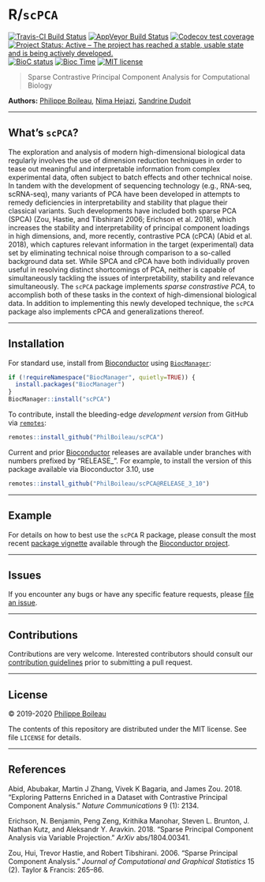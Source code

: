 
<!-- README.md is generated from README.Rmd. Please edit that file -->

# R/`scPCA`

[![Travis-CI Build
Status](https://travis-ci.org/PhilBoileau/scPCA.svg?branch=master)](https://travis-ci.org/PhilBoileau/scPCA)
[![AppVeyor Build
Status](https://ci.appveyor.com/api/projects/status/github/PhilBoileau/scPCA?branch=master&svg=true)](https://ci.appveyor.com/project/PhilBoileau/scPCA/)
[![Codecov test
coverage](https://codecov.io/gh/PhilBoileau/scPCA/branch/master/graph/badge.svg)](https://codecov.io/gh/PhilBoileau/scPCA?branch=master)
[![Project Status: Active – The project has reached a stable, usable
state and is being actively
developed.](https://www.repostatus.org/badges/latest/active.svg)](https://www.repostatus.org/#active)
[![BioC
status](http://www.bioconductor.org/shields/build/release/bioc/scPCA.svg)](https://bioconductor.org/checkResults/release/bioc-LATEST/scPCA)
[![Bioc
Time](http://bioconductor.org/shields/years-in-bioc/scPCA.svg)](https://bioconductor.org/packages/release/bioc/html/scPCA.html)
[![MIT
license](http://img.shields.io/badge/license-MIT-brightgreen.svg)](http://opensource.org/licenses/MIT)

> Sparse Contrastive Principal Component Analysis for Computational
> Biology

**Authors:** [Philippe Boileau](https://pboileau.ca/), [Nima
Hejazi](https://nimahejazi.org), [Sandrine
Dudoit](https://statistics.berkeley.edu/~sandrine/)

-----

## What’s `scPCA`?

The exploration and analysis of modern high-dimensional biological data
regularly involves the use of dimension reduction techniques in order to
tease out meaningful and interpretable information from complex
experimental data, often subject to batch effects and other technical
noise. In tandem with the development of sequencing technology (e.g.,
RNA-seq, scRNA-seq), many variants of PCA have been developed in
attempts to remedy deficiencies in interpretability and stability that
plague their classical variants. Such developments have included both
sparse PCA (SPCA) (Zou, Hastie, and Tibshirani 2006; Erichson et al.
2018), which increases the stability and interpretability of principal
component loadings in high dimensions, and, more recently, contrastive
PCA (cPCA) (Abid et al. 2018), which captures relevant information in
the target (experimental) data set by eliminating technical noise
through comparison to a so-called background data set. While SPCA and
cPCA have both individually proven useful in resolving distinct
shortcomings of PCA, neither is capable of simultaneously tackling the
issues of interpretability, stability and relevance simultaneously. The
`scPCA` package implements *sparse constrastive PCA*, to accomplish both
of these tasks in the context of high-dimensional biological data. In
addition to implementing this newly developed technique, the `scPCA`
package also implements cPCA and generalizations thereof.

-----

## Installation

For standard use, install from
[Bioconductor](https://bioconductor.org/packages/scPCA) using
[`BiocManager`](https://CRAN.R-project.org/package=BiocManager):

``` r
if (!requireNamespace("BiocManager", quietly=TRUE)) {
  install.packages("BiocManager")
}
BiocManager::install("scPCA")
```

To contribute, install the bleeding-edge *development version* from
GitHub via [`remotes`](https://CRAN.R-project.org/package=remotes):

``` r
remotes::install_github("PhilBoileau/scPCA")
```

Current and prior [Bioconductor](https://bioconductor.org) releases are
available under branches with numbers prefixed by “RELEASE\_”. For
example, to install the version of this package available via
Bioconductor 3.10, use

``` r
remotes::install_github("PhilBoileau/scPCA@RELEASE_3_10")
```

-----

## Example

For details on how to best use the `scPCA` R package, please consult the
most recent [package
vignette](https://bioconductor.org/packages/release/bioc/vignettes/scPCA/inst/doc/scpca_intro.html)
available through the [Bioconductor
project](https://bioconductor.org/packages/scPCA).

-----

## Issues

If you encounter any bugs or have any specific feature requests, please
[file an issue](https://github.com/PhilBoileau/scPCA/issues).

-----

## Contributions

Contributions are very welcome. Interested contributors should consult
our [contribution
guidelines](https://github.com/PhilBoileau/scPCA/blob/master/CONTRIBUTING.md)
prior to submitting a pull request.

-----

## License

© 2019-2020 [Philippe Boileau](https://pboileau.ca/)

The contents of this repository are distributed under the MIT license.
See file `LICENSE` for details.

-----

## References

<div id="refs" class="references">

<div id="ref-abid2018exploring">

Abid, Abubakar, Martin J Zhang, Vivek K Bagaria, and James Zou. 2018.
“Exploring Patterns Enriched in a Dataset with Contrastive Principal
Component Analysis.” *Nature Communications* 9 (1): 2134.

</div>

<div id="ref-erichson2018sparse">

Erichson, N. Benjamin, Peng Zeng, Krithika Manohar, Steven L. Brunton,
J. Nathan Kutz, and Aleksandr Y. Aravkin. 2018. “Sparse Principal
Component Analysis via Variable Projection.” *ArXiv* abs/1804.00341.

</div>

<div id="ref-zou2006sparse">

Zou, Hui, Trevor Hastie, and Robert Tibshirani. 2006. “Sparse Principal
Component Analysis.” *Journal of Computational and Graphical Statistics*
15 (2). Taylor & Francis: 265–86.

</div>

</div>
